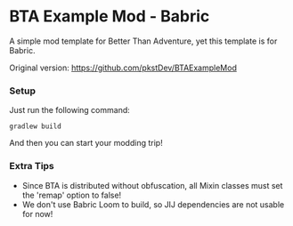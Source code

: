 # BTA Example Mod - Babric

A simple mod template for Better Than Adventure, yet this template is for Babric.

Original version: https://github.com/pkstDev/BTAExampleMod

### Setup

Just run the following command:
```shell
gradlew build
```
And then you can start your modding trip!

### Extra Tips

* Since BTA is distributed without obfuscation, all Mixin classes must set the 'remap' option to false!
* We don't use Babric Loom to build, so JIJ dependencies are not usable for now!
